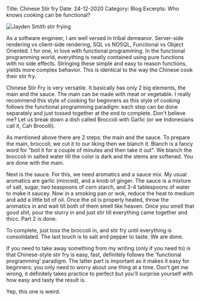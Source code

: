 Title: Chinese Stir fry
Date: 24-12-2020
Category: Blog
Excerpts: Who knows cooking can be functional?

![Jayden Smith stir frying](https://media.giphy.com/media/x4bYDf0QY441ooCgEr/giphy.gif)

As a software engineer, I am well versed in tribal demeanor. Server-side rendering vs client-side rendering, SQL vs NOSQL, Functional vs Object Oriented. I for one, in love with functional programming. In the functional programming world, everything is neatly contained using pure functions with no side effects. Stringing these simple and easy to reason functions, yields more complex behavior. This is identical to the way the Chinese cook their stir fry.

Chinese Stir Fry is very versatile. It basically has only 2 big elements, the main and the sauce. The main can be made with meat or vegetable. I really recommend this style of cooking for beginners as this style of cooking follows the functional programming paradigm: each step can be done separately and just tossed together at the end to complete. Don't believe me? Let us break down a dish called Broccoli with Garlic (or we Indonesians call it, Cah Brocolli).

As mentioned above there are 2 steps: the main and the sauce. To prepare the main, broccoli, we cut it to our liking then we blanch it. Blanch is a fancy word for "boil it for a couple of minutes and then take it out". We blanch the broccoli in salted water till the color is dark and the stems are softened. You are done with the main.

Next is the sauce. For this, we need aromatics and a sauce mix. My usual aromatics are garlic (minced), and a knob of ginger. The sauce is a mixture of salt, sugar, two teaspoons of corn starch, and 3-4 tablespoons of water to make it saucey. Now in a smoking pan or wok, reduce the heat to medium and add a little bit of oil. Once the oil is properly heated, throw the aromatics in and wait till both of them smell like heaven. Once you smell that good shit, pour the slurry in and just stir till everything came together and thicc. Part 2 is done.

To complete, just toss the broccoli in, and stir fry until everything is consolidated. The last touch is to salt and pepper to taste. We are done.

If you need to take away something from my writing (only if you need to) is that Chinese-style stir fry is easy, fast, definitely follows the 'functional programming' paradigm. The latter part is important as it makes it easy for beginners: you only need to worry about one thing at a time. Don't get me wrong, it definitely takes practice to perfect but you'll surprise yourself with how easy and tasty the result is.

Yep, this one is weird.
